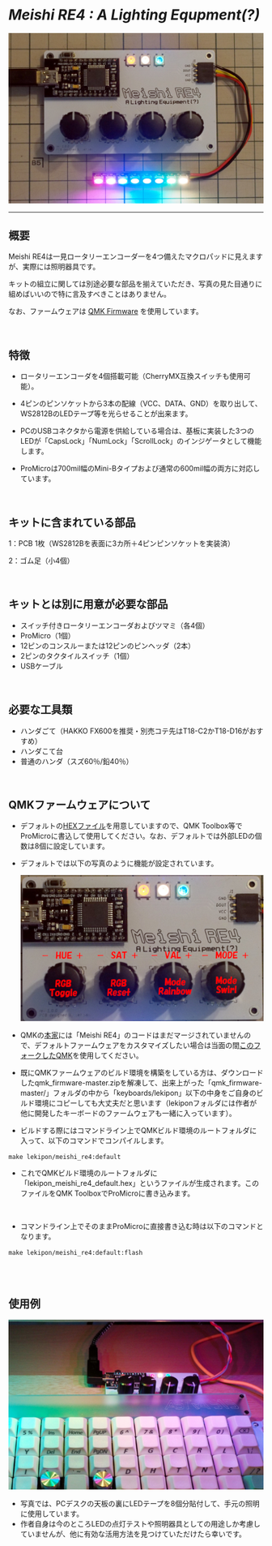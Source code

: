 # *Meishi RE4 : A Lighting Equpment(?)*

![](https://raw.githubusercontent.com/Lekipon/Meishi_RE4/main/img/re4_01.JPG)



------



## **概要**

Meishi RE4は一見ロータリーエンコーダ一を4つ備えたマクロパッドに見えますが、実際には照明器具です。

キットの組立に関しては別途必要な部品を揃えていただき、写真の見た目通りに組めばいいので特に言及すべきことはありません。

なお、ファームウェアは [QMK Firmware](https://github.com/qmk/qmk_firmware) を使用しています。

<br>

## 特徴

- ロータリーエンコーダを4個搭載可能（CherryMX互換スイッチも使用可能）。

- 4ピンのピンソケットから3本の配線（VCC、DATA、GND）を取り出して、WS2812BのLEDテープ等を光らせることが出来ます。

- PCのUSBコネクタから電源を供給している場合は、基板に実装した3つのLEDが「CapsLock」「NumLock」「ScrollLock」のインジゲータとして機能します。
- ProMicroは700mil幅のMini-Bタイプおよび通常の600mil幅の両方に対応しています。<br>


<br>

## キットに含まれている部品

1：PCB 1枚（WS2812Bを表面に3カ所＋4ピンピンソケットを実装済）

2：ゴム足（小4個）

<br>

## キットとは別に用意が必要な部品

- スイッチ付きロータリーエンコーダおよびツマミ（各4個）
- ProMicro（1個）
- 12ピンのコンスルーまたは12ピンのピンヘッダ（2本）
- 2ピンのタクタイルスイッチ（1個）
- USBケーブル

<br>

## 必要な工具類

- ハンダごて（HAKKO FX600を推奨・別売コテ先はT18-C2かT18-D16がおすすめ）
- ハンダこて台
- 普通のハンダ（スズ60％/鉛40％）

<br>

## QMKファームウェアについて

- デフォルトの[HEXファイル](https://github.com/Lekipon/ASTRA515/blob/master/hex/lekipon_astra515_default.hex)を用意していますので、QMK Toolbox等でProMicroに書込して使用してください。なお、デフォルトでは外部LEDの個数は8個に設定しています。

- デフォルトでは以下の写真のように機能が設定されています。

  ![](https://raw.githubusercontent.com/Lekipon/Meishi_RE4/main/img/re4_03.JPG)

- QMKの[本家](https://github.com/qmk/qmk_firmware)には「Meishi RE4」のコードはまだマージされていませんので、デフォルトファームウェアをカスタマイズしたい場合は当面の間[このフォークしたQMK](https://github.com/Lekipon/qmk_firmware)を使用してください。

- 既にQMKファームウェアのビルド環境を構築をしている方は、ダウンロードしたqmk_firmware-master.zipを解凍して、出来上がった「qmk_firmware-master/」フォルダの中から「keyboards/lekipon」以下の中身をご自身のビルド環境にコピーしても大丈夫だと思います（lekiponフォルダには作者が他に開発したキーボードのファームウェアも一緒に入っています）。
- ビルドする際にはコマンドライン上でQMKビルド環境のルートフォルダに入って、以下のコマンドでコンパイルします。

```
make lekipon/meishi_re4:default
```

- これでQMKビルド環境のルートフォルダに「lekipon_meishi_re4_default.hex」というファイルが生成されます。このファイルをQMK ToolboxでProMicroに書き込みます。

<br>

- コマンドライン上でそのままProMicroに直接書き込む時は以下のコマンドとなります。

```
make lekipon/meishi_re4:default:flash
```

<br>

<br>

## 使用例

![](https://raw.githubusercontent.com/Lekipon/Meishi_RE4/main/img/re4_02.JPG)

- 写真では、PCデスクの天板の裏にLEDテープを8個分貼付して、手元の照明に使用しています。
- 作者自身は今のところLEDの点灯テストや照明器具としての用途しか考慮していませんが、他に有効な活用方法を見つけていただけたら幸いです。



<br><br>
